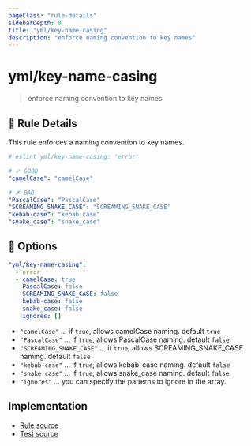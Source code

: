 ```yaml
---
pageClass: "rule-details"
sidebarDepth: 0
title: "yml/key-name-casing"
description: "enforce naming convention to key names"
---
```

# yml/key-name-casing

> enforce naming convention to key names

## :book: Rule Details

This rule enforces a naming convention to key names.

<eslint-code-block>

<!-- eslint-skip -->

```yaml
# eslint yml/key-name-casing: 'error'

# ✓ GOOD
"camelCase": "camelCase"

# ✗ BAD
"PascalCase": "PascalCase"
"SCREAMING_SNAKE_CASE": "SCREAMING_SNAKE_CASE"
"kebab-case": "kebab-case"
"snake_case": "snake_case"
```

</eslint-code-block>

## :wrench: Options

```yaml
"yml/key-name-casing":
  - error
  - camelCase: true
    PascalCase: false
    SCREAMING_SNAKE_CASE: false
    kebab-case: false
    snake_case: false
    ignores: []
```

- `"camelCase"` ... if `true`, allows camelCase naming. default `true`
- `"PascalCase"` ... if `true`, allows PascalCase naming. default `false`
- `"SCREAMING_SNAKE_CASE"` ... if `true`, allows SCREAMING_SNAKE_CASE naming. default `false`
- `"kebab-case"` ... if `true`, allows kebab-case naming. default `false`
- `"snake_case"` ... if `true`, allows snake_case naming. default `false`
- `"ignores"` ... you can specify the patterns to ignore in the array.

## Implementation

- [Rule source](https://github.com/ota-meshi/eslint-plugin-yml/blob/master/src/rules/key-name-casing.ts)
- [Test source](https://github.com/ota-meshi/eslint-plugin-yml/blob/master/tests/src/rules/key-name-casing.js)
